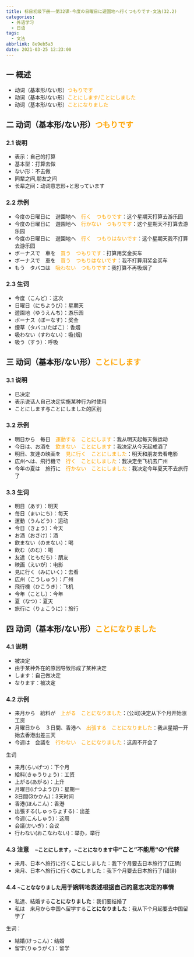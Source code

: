 ```yaml
---
title: 标日初级下册——第32课-今度の日曜日に遊園地へ行くつもりです-文法(32.2)
categories:
  - 外语学习
  - 日语
tags:
  - 文法
abbrlink: 8e9eb5a3
date: 2021-03-25 12:23:00
---
```


## 一 概述

* 动词（基本形/ない形）<font color="orange">つもりです</font>
* 动词（基本形/ない形）<font color="orange">ことにします/ことにしました</font>
* 动词（基本形/ない形）<font color="orange">ことになりました</font>

<!--more-->

## 二 动词（基本形/ない形）<font color="orange">つもりです</font>

### 2.1 说明

* 表示：自己的打算
* 基本型：打算去做
* ない形：不去做
* 同辈之间,朋友之间
* 长辈之间：动词意志形+と思っています

### 2.2 示例

* 今度の日曜日に　遊園地へ　<font color="orange">行く　つもりです</font>：这个星期天打算去游乐园
* 今度の日曜日に　遊園地へ　<font color="orange">行かない　つもりです</font>：这个星期天不打算去游乐园
* 今度の日曜日に　遊園地へ　<font color="orange">行く　つもりはないです</font>：这个星期天我不打算去游乐园
* ボーナスで　車を　<font color="orange">買う　つもりです</font>：打算用奖金买车
* ボーナスで　車を　<font color="orange">買う　つもりはないです</font>：我不打算用奖金买车
* もう　タバコは　<font color="orange">吸わない　つもりです</font>：我打算不再吸烟了

### 2.3 生词

* 今度（こんど）：这次
* 日曜日（にちようび）：星期天
* 遊園地（ゆうえんち）：游乐园
* ボーナス（ぼーなす）：奖金
* 煙草（タバコ/たばこ）：香烟
* 吸わない（すわない）：吸(烟)
* 吸う（すう）：呼吸

## 三 动词（基本形/ない形）<font color="orange">ことにします</font>

### 3.1 说明

* 已决定
* 表示说话人自己决定实施某种行为时使用
* ことにします与ことにしました的区别

### 3.2 示例

* 明日から　毎日　<font color="orange">運動する　ことにします</font>：我从明天起每天做运动
* 今日は、お酒を　<font color="orange">飲まない　ことにします</font>：我决定从今天起戒酒了
* 明日、友達の映画を　<font color="orange">見に行く　ことにしました</font>：明天和朋友去看电影
* 広州へは、飛行機で　<font color="orange">行く　ことにしました</font>：我决定坐飞机去广州
* 今年の夏は　旅行に　<font color="orange">行かない　ことにしました</font>：我决定今年夏天不去旅行了

### 3.3 生词

* 明日（あす）：明天
* 毎日（まいにち）：每天
* 運動（うんどう）：运动
* 今日（きょう）：今天
* お酒（おさけ）：酒
* 飲まない（のまない）：喝
* 飲む（のむ）：喝
* 友達（ともだち）：朋友
* 映画（えいが）：电影
* 見に行く（みにいく）：去看
* 広州（こうしゅう）：广州
* 飛行機（ひこうき）：飞机
* 今年（ことし）：今年
* 夏（なつ）：夏天
* 旅行に（りょこうに）：旅行

## 四 动词（基本形/ない形）<font color="orange">ことになりました</font>

### 4.1 说明

* 被决定
* 由于某种外在的原因导致形成了某种决定
* します：自己做决定
* なります：被决定

### 4.2 示例

* 来月から　給料が　<font color="orange">上がる　ことになりました</font>：(公司)决定从下个月开始涨工资
* 月曜日から　３日間、香港へ　<font color="orange">出張する　ことになりました</font>：我从星期一开始去香港出差三天
* 今週は　会議を　<font color="orange">行わない　ことになりました</font>：这周不开会了

生词

* 来月(らいげつ)：下个月
* 給料(きゅうりょう)：工资
* 上がる(あがる)：上升
* 月曜日(げつようび)：星期一
* 3日間(3かかん)：3天时间
* 香港(ほんこん)：香港
* 出張する(しゅっちょする)：出差
* 今週(こんしゅう)：这周
* 会議(かいぎ)：会议
* 行わない(おこなわない)：举办，举行

### 4.3 注意　`~ことにします`，`~ことになります`中“こと”不能用“の”代替

* 来月、日本へ旅行に行く**こと**にしました：我下个月要去日本旅行了(正确)
* 来月、日本へ旅行に行く**の**にしました：我下个月要去日本旅行了(错误)

### 4.4 `~ことななりました`用于婉转地表述根据自己的意志决定的事情

* 私達、結婚する**ことになりました**：我们要结婚了
* 私は　来月から中国へ留学する**ことになりました**：我从下个月起要去中国留学了

生词：

* 結婚(けっこん)：结婚
* 留学(りゅうがく)：留学
